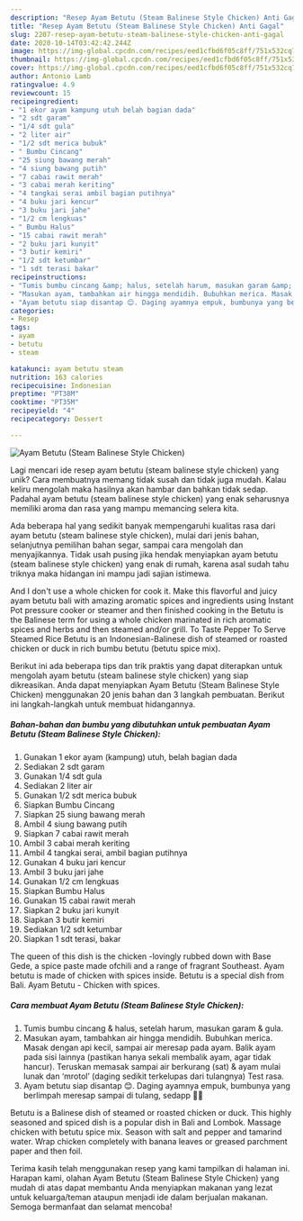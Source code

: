 ```yaml
---
description: "Resep Ayam Betutu (Steam Balinese Style Chicken) Anti Gagal"
title: "Resep Ayam Betutu (Steam Balinese Style Chicken) Anti Gagal"
slug: 2207-resep-ayam-betutu-steam-balinese-style-chicken-anti-gagal
date: 2020-10-14T03:42:42.244Z
image: https://img-global.cpcdn.com/recipes/eed1cfbd6f05c8ff/751x532cq70/ayam-betutu-steam-balinese-style-chicken-foto-resep-utama.jpg
thumbnail: https://img-global.cpcdn.com/recipes/eed1cfbd6f05c8ff/751x532cq70/ayam-betutu-steam-balinese-style-chicken-foto-resep-utama.jpg
cover: https://img-global.cpcdn.com/recipes/eed1cfbd6f05c8ff/751x532cq70/ayam-betutu-steam-balinese-style-chicken-foto-resep-utama.jpg
author: Antonio Lamb
ratingvalue: 4.9
reviewcount: 15
recipeingredient:
- "1 ekor ayam kampung utuh belah bagian dada"
- "2 sdt garam"
- "1/4 sdt gula"
- "2 liter air"
- "1/2 sdt merica bubuk"
- " Bumbu Cincang"
- "25 siung bawang merah"
- "4 siung bawang putih"
- "7 cabai rawit merah"
- "3 cabai merah keriting"
- "4 tangkai serai ambil bagian putihnya"
- "4 buku jari kencur"
- "3 buku jari jahe"
- "1/2 cm lengkuas"
- " Bumbu Halus"
- "15 cabai rawit merah"
- "2 buku jari kunyit"
- "3 butir kemiri"
- "1/2 sdt ketumbar"
- "1 sdt terasi bakar"
recipeinstructions:
- "Tumis bumbu cincang &amp; halus, setelah harum, masukan garam &amp; gula."
- "Masukan ayam, tambahkan air hingga mendidih. Bubuhkan merica. Masak dengan api kecil, sampai air meresap pada ayam. Balik ayam pada sisi lainnya (pastikan hanya sekali membalik ayam, agar tidak hancur). Teruskan memasak sampai air berkurang (sat) &amp; ayam mulai lunak dan ‘mrotol’ (daging sedikit terkelupas dari tulangnya) Test rasa."
- "Ayam betutu siap disantap 😊. Daging ayamnya empuk, bumbunya yang berlimpah meresap sampai di tulang, sedapp 👌🏻"
categories:
- Resep
tags:
- ayam
- betutu
- steam

katakunci: ayam betutu steam 
nutrition: 163 calories
recipecuisine: Indonesian
preptime: "PT38M"
cooktime: "PT35M"
recipeyield: "4"
recipecategory: Dessert

---
```



![Ayam Betutu (Steam Balinese Style Chicken)](https://img-global.cpcdn.com/recipes/eed1cfbd6f05c8ff/751x532cq70/ayam-betutu-steam-balinese-style-chicken-foto-resep-utama.jpg)

Lagi mencari ide resep ayam betutu (steam balinese style chicken) yang unik? Cara membuatnya memang tidak susah dan tidak juga mudah. Kalau keliru mengolah maka hasilnya akan hambar dan bahkan tidak sedap. Padahal ayam betutu (steam balinese style chicken) yang enak seharusnya memiliki aroma dan rasa yang mampu memancing selera kita.

Ada beberapa hal yang sedikit banyak mempengaruhi kualitas rasa dari ayam betutu (steam balinese style chicken), mulai dari jenis bahan, selanjutnya pemilihan bahan segar, sampai cara mengolah dan menyajikannya. Tidak usah pusing jika hendak menyiapkan ayam betutu (steam balinese style chicken) yang enak di rumah, karena asal sudah tahu triknya maka hidangan ini mampu jadi sajian istimewa.

And I don&#39;t use a whole chicken for cook it. Make this flavorful and juicy ayam betutu bali with amazing aromatic spices and ingredients using Instant Pot pressure cooker or steamer and then finished cooking in the Betutu is the Balinese term for using a whole chicken marinated in rich aromatic spices and herbs and then steamed and/or grill. To Taste Pepper To Serve Steamed Rice Betutu is an Indonesian-Balinese dish of steamed or roasted chicken or duck in rich bumbu betutu (betutu spice mix).


Berikut ini ada beberapa tips dan trik praktis yang dapat diterapkan untuk mengolah ayam betutu (steam balinese style chicken) yang siap dikreasikan. Anda dapat menyiapkan Ayam Betutu (Steam Balinese Style Chicken) menggunakan 20 jenis bahan dan 3 langkah pembuatan. Berikut ini langkah-langkah untuk membuat hidangannya.

<!--inarticleads1-->

##### Bahan-bahan dan bumbu yang dibutuhkan untuk pembuatan Ayam Betutu (Steam Balinese Style Chicken):

1. Gunakan 1 ekor ayam (kampung) utuh, belah bagian dada
1. Sediakan 2 sdt garam
1. Gunakan 1/4 sdt gula
1. Sediakan 2 liter air
1. Gunakan 1/2 sdt merica bubuk
1. Siapkan  Bumbu Cincang
1. Siapkan 25 siung bawang merah
1. Ambil 4 siung bawang putih
1. Siapkan 7 cabai rawit merah
1. Ambil 3 cabai merah keriting
1. Ambil 4 tangkai serai, ambil bagian putihnya
1. Gunakan 4 buku jari kencur
1. Ambil 3 buku jari jahe
1. Gunakan 1/2 cm lengkuas
1. Siapkan  Bumbu Halus
1. Gunakan 15 cabai rawit merah
1. Siapkan 2 buku jari kunyit
1. Siapkan 3 butir kemiri
1. Sediakan 1/2 sdt ketumbar
1. Siapkan 1 sdt terasi, bakar


The queen of this dish is the chicken -lovingly rubbed down with Base Gede, a spice paste made ofchili and a range of fragrant Southeast. Ayam betutu is made of chicken with spices inside. Betutu is a special dish from Bali. Ayam Betutu - Chicken with spices. 

<!--inarticleads2-->

##### Cara membuat Ayam Betutu (Steam Balinese Style Chicken):

1. Tumis bumbu cincang &amp; halus, setelah harum, masukan garam &amp; gula.
1. Masukan ayam, tambahkan air hingga mendidih. Bubuhkan merica. Masak dengan api kecil, sampai air meresap pada ayam. Balik ayam pada sisi lainnya (pastikan hanya sekali membalik ayam, agar tidak hancur). Teruskan memasak sampai air berkurang (sat) &amp; ayam mulai lunak dan ‘mrotol’ (daging sedikit terkelupas dari tulangnya) Test rasa.
1. Ayam betutu siap disantap 😊. Daging ayamnya empuk, bumbunya yang berlimpah meresap sampai di tulang, sedapp 👌🏻


Betutu is a Balinese dish of steamed or roasted chicken or duck. This highly seasoned and spiced dish is a popular dish in Bali and Lombok. Massage chicken with betutu spice mix. Season with salt and pepper and tamarind water. Wrap chicken completely with banana leaves or greased parchment paper and then foil. 

Terima kasih telah menggunakan resep yang kami tampilkan di halaman ini. Harapan kami, olahan Ayam Betutu (Steam Balinese Style Chicken) yang mudah di atas dapat membantu Anda menyiapkan makanan yang lezat untuk keluarga/teman ataupun menjadi ide dalam berjualan makanan. Semoga bermanfaat dan selamat mencoba!
